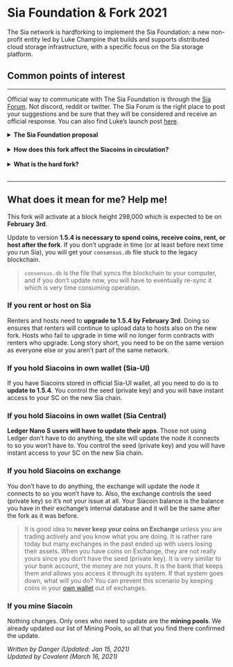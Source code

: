 <!-- Intro section -->
# Sia Foundation & Fork 2021
The Sia network is hardforking to implement the Sia Foundation: a new non-profit entity led by Luke Champine that builds and supports distributed cloud storage infrastructure, with a specific focus on the Sia storage platform.
## Common points of interest
---
<!-- Section speaking about where to converse about the foudation -->
Official way to communicate with The Sia Foundation is through the [Sia Forum](https://forum.sia.tech/). Not discord, reddit or twitter. The Sia Forum is the right place to post your suggestions and be sure that they will be considered and receive an official response. You can also find Luke’s launch post [here](https://blog.sia.tech/launching-the-sia-foundation-ee47dfab4d2c).

<!-- Section that links to the proposal -->
<details>
<summary>
<b> The Sia Foundation proposal </b>
</summary>
<blockquote class="reddit-card" data-card-created="1615816216"><a href="https://www.reddit.com/r/siacoin/comments/iox6ly/proposal_the_sia_foundation/">Proposal: The Sia Foundation</a> from <a href="http://www.reddit.com/r/siacoin">r/siacoin</a></blockquote>
<script async src="//embed.redditmedia.com/widgets/platform.js" charset="UTF-8"></script>
</details>
<br>

<!-- Second dropdown about the circulating supply -->
<details>
<summary>
<b>How does this fork affect the Siacoins in circulation?</b>
</summary>
You can see it on this <a href="https://siastats.info/macroeconomicshttps://siastats.info/macroeconomics">SiaStats</a> chart. The inflation is going to be about 10% in 2021 and then will decrease to roughly 5% per year. We noticed some people being concerned about exit scam so it is fair to explain who the developers of Sia are. They are the same peoples who worked for years with different model than anyone else. Where other projects went with ICO, pre-mines, airdrops, trusted setups and other more or less centralized solutions that allowed them to literally print money and keep a lot for themselves without ever risking anything, since they were paid ahead, Sia developers did this all with zero SC investment from the community, no ICO or pre-mine.

But let’s look at the inflation a bit closer. In 2019 not so long time ago the inflation was much higher. And even today, majority of crypto projects have higher inflation than this one. Huge difference with Sia is that all of the new coins added on top of original block reward will be transparently used for good of the Sia network.

How can we so be sure? Well, there is a law for it, Sia Foundation is registered as non-profit and needs to be transparent with its expenses and funding.

<blockquote>
Developers didn’t use the Siacoin to fund the development in any way, but there was isolated offering of network’s supplementary token called <a src="">Siafund</a> that raised $120,000 (initially called Sianotes). See the link for more information.
</blockquote>
<br>
Another thing to explain is that many people got used that when some project launches mainnet, it is immediately usable and should go for adoption. But that is because majority of these projects are trying to replace Bitcoin, act as money. Sia could be used as money back since 2015, but was it ready to provide decentralized storage? No. It got there with 1.4.0 update in April 2019. But even that was just a beginning, it is getting much closer to that state today in 2021 when Skynet and <a src="">first real products</a> are just getting finished and launched. And now, finally, developers around the world can finally react and build exciting apps with it. Will it be fast? No, as with every new technology, it takes time to be adopted.

<h2>
How does it compare with other projects?
</h2>
There are many projects that claim decentralization. Many are not truly decentralized but benefit from people thinking they are. And others are, but in very limited way, absolutely unusable for anything but tiny quantities of data. And some others are decentralized, but not in the same vein as Sia. There is also another cucial distinction that people often miss; there is a difference between a decentralized app and decentralized storage network. For example, Sia is a decentralized storage network (layer 1), that can be used by Skynet, a decentralized internet (layer 2). And then there are decentralized apps that can be built on top of decentralized internet, Skynet.

Another facet to consider is inflation; a good comparison to draw would be Sia to Filecoin. Simple fact is that Filecoin has several hundred times higher inflation and if you are watching coinmarketcap, the supply is frozen and showing 45 million FIL, while there is already over 110 million in existence. And there will be over 1 billion in its first 2 years. It’s fully diluted market cap is about 250x that of Sia (this value can be different due to markets never sleeping) higher than Sia and Filecoin is a living proof that projects with questionable approaches, heavily experimental tech and unsustainable methods of growth can easily get away with anything.

<h2>
What about Sia’s own unlimited supply?
</h2>
In the end it’s all about supply and demand. Over time, it could happen that majority of circulating supply ends up locked in storage contracts and/or held by people. This could make it very difficult for people using to pay for their storage. That’s why Sia is always going to have a block reward so there is always a way to get SC. You can read more about it in <a src="">Introduction to Sia</a>.

Since we know the block reward, we can tell how many SC there will be at any point in future. And we can tell that while supply is maybe theoretically infinite, it is truly infinite only if our lifes were infinite. The fact is that in our lifetimes, the supply will double maybe in next 8 years. But for Filecoin, it will double in next few weeks.

So what should you do? Zoom out. Also don’t trust, verify – make your own research. And if you still doubt Sia and Skynet, go and try all of the alternatives. Then go to Siasky.net, upload picture, video or an entire website. And send a link to your friend:)
</details>
<br>

<!-- Section about what the hardfork is -->
<details>
<summary>
<b>What is the hard fork?</b>
</summary>
<b>Hard fork is event when new version of software is released and it has different “rules”</b>. It results in two <i>seperate</i> blockchains, where one is being used by those who do not update and continue using old version. And the new blockchain that is using the new version. In this case, Sia is forking to introduce changes to the block reward.

Up to the point in time before its activation, both blockchains have identical history. It is as if someone duplicated it. If you held for example 1000 SC before, you will now have 1000 SC (which are actually 1000 SCC) on legacy blockchain and 1000 SC on the new one. But they are not the same, community usually gives them different tickers to distinguish them, like SC and SCC.

<b>Does it mean you will have double the amount of SC?</b> No. You <i>will</i> have twice the coins, but each set of coins is on a seperate network and all new transactions can only be on one chain. Let’s look at one good example from Sia’s own history. The fork in 2018 resulted in two chains: Sia (after update, used by versions 1.3.7 and higher, let’s call it SC after its currency) and the legacy one (used by those who didn’t update, which was called SCC(there were also other forks, but they're not important here)).

If you had SC before the fork, when the network split happened, you had same history (seed, blocks, addresses, transactions) on both blockchains, but after that moment, each blockchain went own way. That means you had same amount of different coins that weren’t compatible with each other – if you made transaction with SCC after the fork or mined coins on SCC chain, they would only exist on SCC blockchain, not on Sia. And vice versa.
<blockquote>
Since this fork is welcome by vast majority of the community (if you don’t understand what it means, check out <a scr="">History of Sia</a>, the <a href="https://www.reddit.com/r/siacoin/comments/iox6ly/proposal_the_sia_foundation">Proposal</a> or <a src="">Sia Foundation</a>), <i>there is no legacy chain expected to survive</i>. You can still access your legacy coins if you use the old wallet software at any point in future, but there will be no one who continues using it. In other words, it will(in all likelyhood) be worthless.
</blockquote>
</details>
<br>

---
<!--Final section about the forks implications -->
## What does it mean for me? Help me!
This fork will activate at a block height 298,000 which is expected to be on **February 3rd**.

Update to version **1.5.4 is necessary to spend coins, receive coins, rent, or host after the fork**. If you don’t upgrade in time (or at least before next time you run Sia), you will get your `consensus.db` file stuck to the legacy blockchain.

>`consensus.db` is the file that syncs the blockchain to your computer, and if you don’t update now, you will have to eventually re-sync it which is very time consuming operation.

### If you rent or host on Sia
Renters and hosts need to **upgrade to 1.5.4 by February 3rd**. Doing so ensures that renters will continue to upload data to hosts also on the new fork. Hosts who fail to upgrade in time will no longer form contracts with renters who upgrade. Long story short, you need to be on the same version as everyone else or you aren’t part of the same network.

### If you hold Siacoins in own wallet (Sia-UI)
If you have Siacoins stored in official Sia-UI wallet, all you need to do is to **update to 1.5.4**. You control the seed (private key) and you will have instant access to your SC on the new Sia chain.

### If you hold Siacoins in own wallet (Sia Central)
**Ledger Nano S users will have to update their apps**. Those not using Ledger don’t have to do anything, the site will update the node it connects to so you won’t have to. You control the seed (private key) and you will have instant access to your SC on the new Sia chain.

### If you hold Siacoins on exchange
You don’t have to do anything, the exchange will update the node it connects to so you won’t have to. Also, the exchange controls the seed (private key) so it’s not your issue at all. Your Siacoin balance is the balance you have in their exchange’s internal database and it will be the same after the fork as it was before.

>It is good idea to **never keep your coins on Exchange** unless you are trading actively and you know what you are doing. It is rather rare today but many exchanges in the past ended up with users losing their assets. When you have coins on Exchange, they are not really yours since you don’t have the seed (private key). It is very similar to your bank account, the money are not yours. It is the bank that keeps them and allows you access it through its system. If that system goes down, what will you do? You can prevent this scenario by keeping coins in your [own wallet](/pages/sia/wallet/en.html) out of exchanges.

### If you mine Siacoin
Nothing changes. Only ones who need to update are the **mining pools**. We already updated our list of Mining Pools, so all that you find there confirmed the update.

*Written by Danger (Updated: Jan 15, 2021)*  
*Updated by Covalent (March 16, 2021)*
